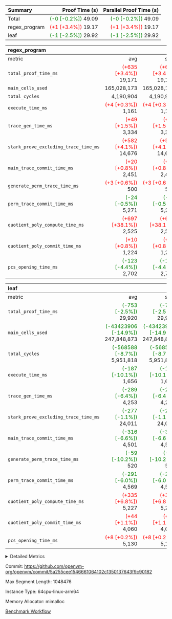 | Summary | Proof Time (s) | Parallel Proof Time (s) |
|:---|---:|---:|
| Total | <span style='color: green'>(-0 [-0.2%])</span> 49.09 | <span style='color: green'>(-0 [-0.2%])</span> 49.09 |
| regex_program | <span style='color: red'>(+1 [+3.4%])</span> 19.17 | <span style='color: red'>(+1 [+3.4%])</span> 19.17 |
| leaf | <span style='color: green'>(-1 [-2.5%])</span> 29.92 | <span style='color: green'>(-1 [-2.5%])</span> 29.92 |


| regex_program |||||
|:---|---:|---:|---:|---:|
|metric|avg|sum|max|min|
| `total_proof_time_ms ` | <span style='color: red'>(+635 [+3.4%])</span> 19,171 | <span style='color: red'>(+635 [+3.4%])</span> 19,171 | <span style='color: red'>(+635 [+3.4%])</span> 19,171 | <span style='color: red'>(+635 [+3.4%])</span> 19,171 |
| `main_cells_used     ` |  165,028,173 |  165,028,173 |  165,028,173 |  165,028,173 |
| `total_cycles        ` |  4,190,904 |  4,190,904 |  4,190,904 |  4,190,904 |
| `execute_time_ms     ` | <span style='color: red'>(+4 [+0.3%])</span> 1,161 | <span style='color: red'>(+4 [+0.3%])</span> 1,161 | <span style='color: red'>(+4 [+0.3%])</span> 1,161 | <span style='color: red'>(+4 [+0.3%])</span> 1,161 |
| `trace_gen_time_ms   ` | <span style='color: red'>(+49 [+1.5%])</span> 3,334 | <span style='color: red'>(+49 [+1.5%])</span> 3,334 | <span style='color: red'>(+49 [+1.5%])</span> 3,334 | <span style='color: red'>(+49 [+1.5%])</span> 3,334 |
| `stark_prove_excluding_trace_time_ms` | <span style='color: red'>(+582 [+4.1%])</span> 14,676 | <span style='color: red'>(+582 [+4.1%])</span> 14,676 | <span style='color: red'>(+582 [+4.1%])</span> 14,676 | <span style='color: red'>(+582 [+4.1%])</span> 14,676 |
| `main_trace_commit_time_ms` | <span style='color: red'>(+20 [+0.8%])</span> 2,451 | <span style='color: red'>(+20 [+0.8%])</span> 2,451 | <span style='color: red'>(+20 [+0.8%])</span> 2,451 | <span style='color: red'>(+20 [+0.8%])</span> 2,451 |
| `generate_perm_trace_time_ms` | <span style='color: red'>(+3 [+0.6%])</span> 500 | <span style='color: red'>(+3 [+0.6%])</span> 500 | <span style='color: red'>(+3 [+0.6%])</span> 500 | <span style='color: red'>(+3 [+0.6%])</span> 500 |
| `perm_trace_commit_time_ms` | <span style='color: green'>(-24 [-0.5%])</span> 5,271 | <span style='color: green'>(-24 [-0.5%])</span> 5,271 | <span style='color: green'>(-24 [-0.5%])</span> 5,271 | <span style='color: green'>(-24 [-0.5%])</span> 5,271 |
| `quotient_poly_compute_time_ms` | <span style='color: red'>(+697 [+38.1%])</span> 2,525 | <span style='color: red'>(+697 [+38.1%])</span> 2,525 | <span style='color: red'>(+697 [+38.1%])</span> 2,525 | <span style='color: red'>(+697 [+38.1%])</span> 2,525 |
| `quotient_poly_commit_time_ms` | <span style='color: red'>(+10 [+0.8%])</span> 1,224 | <span style='color: red'>(+10 [+0.8%])</span> 1,224 | <span style='color: red'>(+10 [+0.8%])</span> 1,224 | <span style='color: red'>(+10 [+0.8%])</span> 1,224 |
| `pcs_opening_time_ms ` | <span style='color: green'>(-123 [-4.4%])</span> 2,702 | <span style='color: green'>(-123 [-4.4%])</span> 2,702 | <span style='color: green'>(-123 [-4.4%])</span> 2,702 | <span style='color: green'>(-123 [-4.4%])</span> 2,702 |

| leaf |||||
|:---|---:|---:|---:|---:|
|metric|avg|sum|max|min|
| `total_proof_time_ms ` | <span style='color: green'>(-753 [-2.5%])</span> 29,920 | <span style='color: green'>(-753 [-2.5%])</span> 29,920 | <span style='color: green'>(-753 [-2.5%])</span> 29,920 | <span style='color: green'>(-753 [-2.5%])</span> 29,920 |
| `main_cells_used     ` | <span style='color: green'>(-43423906 [-14.9%])</span> 247,848,873 | <span style='color: green'>(-43423906 [-14.9%])</span> 247,848,873 | <span style='color: green'>(-43423906 [-14.9%])</span> 247,848,873 | <span style='color: green'>(-43423906 [-14.9%])</span> 247,848,873 |
| `total_cycles        ` | <span style='color: green'>(-568588 [-8.7%])</span> 5,951,818 | <span style='color: green'>(-568588 [-8.7%])</span> 5,951,818 | <span style='color: green'>(-568588 [-8.7%])</span> 5,951,818 | <span style='color: green'>(-568588 [-8.7%])</span> 5,951,818 |
| `execute_time_ms     ` | <span style='color: green'>(-187 [-10.1%])</span> 1,656 | <span style='color: green'>(-187 [-10.1%])</span> 1,656 | <span style='color: green'>(-187 [-10.1%])</span> 1,656 | <span style='color: green'>(-187 [-10.1%])</span> 1,656 |
| `trace_gen_time_ms   ` | <span style='color: green'>(-289 [-6.4%])</span> 4,253 | <span style='color: green'>(-289 [-6.4%])</span> 4,253 | <span style='color: green'>(-289 [-6.4%])</span> 4,253 | <span style='color: green'>(-289 [-6.4%])</span> 4,253 |
| `stark_prove_excluding_trace_time_ms` | <span style='color: green'>(-277 [-1.1%])</span> 24,011 | <span style='color: green'>(-277 [-1.1%])</span> 24,011 | <span style='color: green'>(-277 [-1.1%])</span> 24,011 | <span style='color: green'>(-277 [-1.1%])</span> 24,011 |
| `main_trace_commit_time_ms` | <span style='color: green'>(-316 [-6.6%])</span> 4,501 | <span style='color: green'>(-316 [-6.6%])</span> 4,501 | <span style='color: green'>(-316 [-6.6%])</span> 4,501 | <span style='color: green'>(-316 [-6.6%])</span> 4,501 |
| `generate_perm_trace_time_ms` | <span style='color: green'>(-59 [-10.2%])</span> 520 | <span style='color: green'>(-59 [-10.2%])</span> 520 | <span style='color: green'>(-59 [-10.2%])</span> 520 | <span style='color: green'>(-59 [-10.2%])</span> 520 |
| `perm_trace_commit_time_ms` | <span style='color: green'>(-291 [-6.0%])</span> 4,569 | <span style='color: green'>(-291 [-6.0%])</span> 4,569 | <span style='color: green'>(-291 [-6.0%])</span> 4,569 | <span style='color: green'>(-291 [-6.0%])</span> 4,569 |
| `quotient_poly_compute_time_ms` | <span style='color: red'>(+335 [+6.8%])</span> 5,227 | <span style='color: red'>(+335 [+6.8%])</span> 5,227 | <span style='color: red'>(+335 [+6.8%])</span> 5,227 | <span style='color: red'>(+335 [+6.8%])</span> 5,227 |
| `quotient_poly_commit_time_ms` | <span style='color: red'>(+44 [+1.1%])</span> 4,060 | <span style='color: red'>(+44 [+1.1%])</span> 4,060 | <span style='color: red'>(+44 [+1.1%])</span> 4,060 | <span style='color: red'>(+44 [+1.1%])</span> 4,060 |
| `pcs_opening_time_ms ` | <span style='color: red'>(+8 [+0.2%])</span> 5,130 | <span style='color: red'>(+8 [+0.2%])</span> 5,130 | <span style='color: red'>(+8 [+0.2%])</span> 5,130 | <span style='color: red'>(+8 [+0.2%])</span> 5,130 |



<details>
<summary>Detailed Metrics</summary>

| group | num_segments | keygen_time_ms | commit_exe_time_ms |
| --- | --- | --- | --- |
| regex_program | 1 | 635 | 45 | 

| group | air_name | quotient_deg | interactions | constraints |
| --- | --- | --- | --- | --- |
| leaf | AccessAdapterAir<2> | 4 | 5 | 12 | 
| leaf | AccessAdapterAir<4> | 4 | 5 | 12 | 
| leaf | AccessAdapterAir<8> | 4 | 5 | 12 | 
| leaf | FriReducedOpeningAir | 4 | 35 | 59 | 
| leaf | NativePoseidon2Air<BabyBearParameters>, 1> | 4 | 31 | 302 | 
| leaf | PhantomAir | 4 | 3 | 4 | 
| leaf | ProgramAir | 1 | 1 | 4 | 
| leaf | VariableRangeCheckerAir | 1 | 1 | 4 | 
| leaf | VmAirWrapper<BranchNativeAdapterAir, BranchEqualCoreAir<1> | 2 | 11 | 23 | 
| leaf | VmAirWrapper<JalNativeAdapterAir, JalCoreAir> | 4 | 7 | 6 | 
| leaf | VmAirWrapper<NativeAdapterAir<2, 0>, PublicValuesCoreAir> | 4 | 11 | 23 | 
| leaf | VmAirWrapper<NativeAdapterAir<2, 1>, FieldArithmeticCoreAir> | 4 | 15 | 23 | 
| leaf | VmAirWrapper<NativeLoadStoreAdapterAir<1>, NativeLoadStoreCoreAir<1> | 4 | 15 | 18 | 
| leaf | VmAirWrapper<NativeLoadStoreAdapterAir<4>, NativeLoadStoreCoreAir<4> | 4 | 15 | 18 | 
| leaf | VmAirWrapper<NativeVectorizedAdapterAir<4>, FieldExtensionCoreAir> | 4 | 15 | 23 | 
| leaf | VmConnectorAir | 4 | 3 | 8 | 
| leaf | VolatileBoundaryAir | 4 | 4 | 16 | 
| regex_program | AccessAdapterAir<16> | 2 | 5 | 14 | 
| regex_program | AccessAdapterAir<2> | 2 | 5 | 14 | 
| regex_program | AccessAdapterAir<32> | 2 | 5 | 14 | 
| regex_program | AccessAdapterAir<4> | 2 | 5 | 14 | 
| regex_program | AccessAdapterAir<64> | 2 | 5 | 14 | 
| regex_program | AccessAdapterAir<8> | 2 | 5 | 14 | 
| regex_program | BitwiseOperationLookupAir<8> | 2 | 2 | 4 | 
| regex_program | KeccakVmAir | 2 | 321 | 4,571 | 
| regex_program | MemoryMerkleAir<8> | 2 | 4 | 40 | 
| regex_program | PersistentBoundaryAir<8> | 2 | 3 | 6 | 
| regex_program | PhantomAir | 2 | 3 | 5 | 
| regex_program | Poseidon2PeripheryAir<BabyBearParameters>, 1> | 2 | 1 | 286 | 
| regex_program | ProgramAir | 1 | 1 | 4 | 
| regex_program | RangeTupleCheckerAir<2> | 1 | 1 | 4 | 
| regex_program | VariableRangeCheckerAir | 1 | 1 | 4 | 
| regex_program | VmAirWrapper<Rv32BaseAluAdapterAir, BaseAluCoreAir<4, 8> | 2 | 19 | 43 | 
| regex_program | VmAirWrapper<Rv32BaseAluAdapterAir, LessThanCoreAir<4, 8> | 2 | 17 | 39 | 
| regex_program | VmAirWrapper<Rv32BaseAluAdapterAir, ShiftCoreAir<4, 8> | 2 | 23 | 90 | 
| regex_program | VmAirWrapper<Rv32BranchAdapterAir, BranchEqualCoreAir<4> | 2 | 11 | 25 | 
| regex_program | VmAirWrapper<Rv32BranchAdapterAir, BranchLessThanCoreAir<4, 8> | 2 | 13 | 41 | 
| regex_program | VmAirWrapper<Rv32CondRdWriteAdapterAir, Rv32JalLuiCoreAir> | 2 | 10 | 22 | 
| regex_program | VmAirWrapper<Rv32HintStoreAdapterAir, Rv32HintStoreCoreAir> | 2 | 15 | 17 | 
| regex_program | VmAirWrapper<Rv32JalrAdapterAir, Rv32JalrCoreAir> | 2 | 16 | 20 | 
| regex_program | VmAirWrapper<Rv32LoadStoreAdapterAir, LoadSignExtendCoreAir<4, 8> | 2 | 18 | 33 | 
| regex_program | VmAirWrapper<Rv32LoadStoreAdapterAir, LoadStoreCoreAir<4> | 2 | 17 | 38 | 
| regex_program | VmAirWrapper<Rv32MultAdapterAir, DivRemCoreAir<4, 8> | 2 | 25 | 88 | 
| regex_program | VmAirWrapper<Rv32MultAdapterAir, MulHCoreAir<4, 8> | 2 | 24 | 38 | 
| regex_program | VmAirWrapper<Rv32MultAdapterAir, MultiplicationCoreAir<4, 8> | 2 | 19 | 26 | 
| regex_program | VmAirWrapper<Rv32RdWriteAdapterAir, Rv32AuipcCoreAir> | 2 | 11 | 15 | 
| regex_program | VmConnectorAir | 2 | 3 | 9 | 

| group | air_name | idx | rows | prep_cols | perm_cols | main_cols | cells |
| --- | --- | --- | --- | --- | --- | --- | --- |
| leaf | AccessAdapterAir<2> | 0 | 2,097,152 |  | 16 | 11 | 56,623,104 | 
| leaf | AccessAdapterAir<4> | 0 | 1,048,576 |  | 16 | 13 | 30,408,704 | 
| leaf | AccessAdapterAir<8> | 0 | 131,072 |  | 16 | 17 | 4,325,376 | 
| leaf | FriReducedOpeningAir | 0 | 1,048,576 |  | 76 | 64 | 146,800,640 | 
| leaf | NativePoseidon2Air<BabyBearParameters>, 1> | 0 | 65,536 |  | 36 | 348 | 25,165,824 | 
| leaf | PhantomAir | 0 | 32,768 |  | 8 | 6 | 458,752 | 
| leaf | ProgramAir | 0 | 262,144 |  | 8 | 10 | 4,718,592 | 
| leaf | VariableRangeCheckerAir | 0 | 262,144 | 2 | 8 | 1 | 2,359,296 | 
| leaf | VmAirWrapper<BranchNativeAdapterAir, BranchEqualCoreAir<1> | 0 | 2,097,152 |  | 28 | 23 | 106,954,752 | 
| leaf | VmAirWrapper<JalNativeAdapterAir, JalCoreAir> | 0 | 131,072 |  | 12 | 10 | 2,883,584 | 
| leaf | VmAirWrapper<NativeAdapterAir<2, 0>, PublicValuesCoreAir> | 0 | 64 |  | 16 | 23 | 2,496 | 
| leaf | VmAirWrapper<NativeAdapterAir<2, 1>, FieldArithmeticCoreAir> | 0 | 4,194,304 |  | 20 | 30 | 209,715,200 | 
| leaf | VmAirWrapper<NativeLoadStoreAdapterAir<1>, NativeLoadStoreCoreAir<1> | 0 | 2,097,152 |  | 20 | 27 | 98,566,144 | 
| leaf | VmAirWrapper<NativeLoadStoreAdapterAir<4>, NativeLoadStoreCoreAir<4> | 0 | 65,536 |  | 20 | 36 | 3,670,016 | 
| leaf | VmAirWrapper<NativeVectorizedAdapterAir<4>, FieldExtensionCoreAir> | 0 | 131,072 |  | 20 | 40 | 7,864,320 | 
| leaf | VmConnectorAir | 0 | 2 | 1 | 8 | 4 | 24 | 
| leaf | VolatileBoundaryAir | 0 | 1,048,576 |  | 8 | 11 | 19,922,944 | 

| group | air_name | segment | rows | prep_cols | perm_cols | main_cols | cells |
| --- | --- | --- | --- | --- | --- | --- | --- |
| regex_program | AccessAdapterAir<2> | 0 | 64 |  | 24 | 11 | 2,240 | 
| regex_program | AccessAdapterAir<4> | 0 | 32 |  | 24 | 13 | 1,184 | 
| regex_program | AccessAdapterAir<8> | 0 | 131,072 |  | 24 | 17 | 5,373,952 | 
| regex_program | BitwiseOperationLookupAir<8> | 0 | 65,536 | 3 | 8 | 2 | 655,360 | 
| regex_program | KeccakVmAir | 0 | 32 |  | 1,288 | 3,164 | 142,464 | 
| regex_program | MemoryMerkleAir<8> | 0 | 131,072 |  | 20 | 32 | 6,815,744 | 
| regex_program | PersistentBoundaryAir<8> | 0 | 131,072 |  | 12 | 20 | 4,194,304 | 
| regex_program | PhantomAir | 0 | 512 |  | 12 | 6 | 9,216 | 
| regex_program | Poseidon2PeripheryAir<BabyBearParameters>, 1> | 0 | 16,384 |  | 8 | 300 | 5,046,272 | 
| regex_program | ProgramAir | 0 | 131,072 |  | 8 | 10 | 2,359,296 | 
| regex_program | RangeTupleCheckerAir<2> | 0 | 524,288 | 2 | 8 | 1 | 4,718,592 | 
| regex_program | VariableRangeCheckerAir | 0 | 262,144 | 2 | 8 | 1 | 2,359,296 | 
| regex_program | VmAirWrapper<Rv32BaseAluAdapterAir, BaseAluCoreAir<4, 8> | 0 | 2,097,152 |  | 80 | 36 | 243,269,632 | 
| regex_program | VmAirWrapper<Rv32BaseAluAdapterAir, LessThanCoreAir<4, 8> | 0 | 65,536 |  | 40 | 37 | 5,046,272 | 
| regex_program | VmAirWrapper<Rv32BaseAluAdapterAir, ShiftCoreAir<4, 8> | 0 | 262,144 |  | 52 | 53 | 27,525,120 | 
| regex_program | VmAirWrapper<Rv32BranchAdapterAir, BranchEqualCoreAir<4> | 0 | 524,288 |  | 48 | 26 | 38,797,312 | 
| regex_program | VmAirWrapper<Rv32BranchAdapterAir, BranchLessThanCoreAir<4, 8> | 0 | 262,144 |  | 56 | 32 | 23,068,672 | 
| regex_program | VmAirWrapper<Rv32CondRdWriteAdapterAir, Rv32JalLuiCoreAir> | 0 | 131,072 |  | 44 | 18 | 8,126,464 | 
| regex_program | VmAirWrapper<Rv32HintStoreAdapterAir, Rv32HintStoreCoreAir> | 0 | 16,384 |  | 36 | 26 | 1,015,808 | 
| regex_program | VmAirWrapper<Rv32JalrAdapterAir, Rv32JalrCoreAir> | 0 | 131,072 |  | 36 | 28 | 8,388,608 | 
| regex_program | VmAirWrapper<Rv32LoadStoreAdapterAir, LoadSignExtendCoreAir<4, 8> | 0 | 1,024 |  | 76 | 35 | 113,664 | 
| regex_program | VmAirWrapper<Rv32LoadStoreAdapterAir, LoadStoreCoreAir<4> | 0 | 2,097,152 |  | 72 | 40 | 234,881,024 | 
| regex_program | VmAirWrapper<Rv32MultAdapterAir, DivRemCoreAir<4, 8> | 0 | 128 |  | 104 | 57 | 20,608 | 
| regex_program | VmAirWrapper<Rv32MultAdapterAir, MulHCoreAir<4, 8> | 0 | 256 |  | 100 | 39 | 35,584 | 
| regex_program | VmAirWrapper<Rv32MultAdapterAir, MultiplicationCoreAir<4, 8> | 0 | 65,536 |  | 80 | 31 | 7,274,496 | 
| regex_program | VmAirWrapper<Rv32RdWriteAdapterAir, Rv32AuipcCoreAir> | 0 | 65,536 |  | 28 | 21 | 3,211,264 | 
| regex_program | VmConnectorAir | 0 | 2 | 1 | 12 | 4 | 32 | 

| group | idx | trace_gen_time_ms | total_proof_time_ms | total_cycles | total_cells | stark_prove_excluding_trace_time_ms | quotient_poly_compute_time_ms | quotient_poly_commit_time_ms | perm_trace_commit_time_ms | pcs_opening_time_ms | main_trace_commit_time_ms | main_cells_used | generate_perm_trace_time_ms | execute_time_ms |
| --- | --- | --- | --- | --- | --- | --- | --- | --- | --- | --- | --- | --- | --- | --- |
| leaf | 0 | 4,253 | 29,920 | 5,951,818 | 720,439,768 | 24,011 | 5,227 | 4,060 | 4,569 | 5,130 | 4,501 | 247,848,873 | 520 | 1,656 | 

| group | segment | trace_gen_time_ms | total_proof_time_ms | total_cycles | total_cells | stark_prove_excluding_trace_time_ms | quotient_poly_compute_time_ms | quotient_poly_commit_time_ms | perm_trace_commit_time_ms | pcs_opening_time_ms | main_trace_commit_time_ms | main_cells_used | generate_perm_trace_time_ms | execute_time_ms |
| --- | --- | --- | --- | --- | --- | --- | --- | --- | --- | --- | --- | --- | --- | --- |
| regex_program | 0 | 3,334 | 19,171 | 4,190,904 | 632,452,480 | 14,676 | 2,525 | 1,224 | 5,271 | 2,702 | 2,451 | 165,028,173 | 500 | 1,161 | 

</details>


Commit: https://github.com/openvm-org/openvm/commit/5a255cee1546661064102c1350137643f9c90182

Max Segment Length: 1048476

Instance Type: 64cpu-linux-arm64

Memory Allocator: mimalloc

[Benchmark Workflow](https://github.com/openvm-org/openvm/actions/runs/12706632639)
